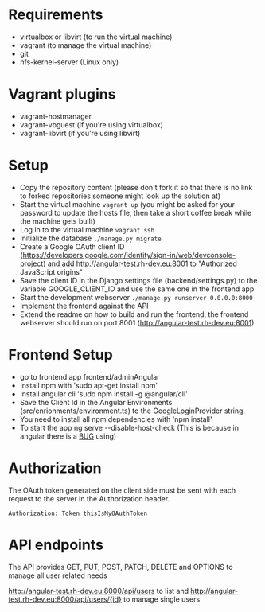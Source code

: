 Requirements
============

* virtualbox or libvirt (to run the virtual machine)
* vagrant (to manage the virtual machine)
* git
* nfs-kernel-server (Linux only)

Vagrant plugins
===============

* vagrant-hostmanager
* vagrant-vbguest (if you're using virtualbox)
* vagrant-libvirt (if you're using libvirt)

Setup
=====

* Copy the repository content (please don't fork it so that there is no link to forked repositories someone might look up the solution at)
* Start the virtual machine ```vagrant up``` (you might be asked for your password to update the hosts file, then take a short coffee break while the machine gets built)
* Log in to the virtual machine ```vagrant ssh```
* Initialize the database ```./manage.py migrate```
* Create a Google OAuth client ID (https://developers.google.com/identity/sign-in/web/devconsole-project) and add http://angular-test.rh-dev.eu:8001 to "Authorized JavaScript origins"
* Save the client ID in the Django settings file (backend/settings.py) to the variable GOOGLE_CLIENT_ID and use the same one in the frontend app
* Start the development webserver ```./manage.py runserver 0.0.0.0:8000```
* Implement the frontend against the API
* Extend the readme on how to build and run the frontend, the frontend webserver should run on port 8001 (http://angular-test.rh-dev.eu:8001)

Frontend Setup
=============
* go to frontend app frontend/adminAngular
* Install npm with 'sudo apt-get install npm' 
* Install angular cli 'sudo npm install -g @angular/cli'
* Save the Client Id in the Angular Environments (src/enrionments/environment.ts) to the GoogleLoginProvider string.
* You need to install all npm dependencies with 'npm install'
* To start the app ng serve --disable-host-check (This is because in angular there is a [BUG](https://github.com/Teradata/covalent/issues/582) using)

Authorization
=============

The OAuth token generated on the client side must be sent with each request to the server in the Authorization header.

```Authorization: Token thisIsMyOAuthToken```

API endpoints
=============

The API provides GET, PUT, POST, PATCH, DELETE and OPTIONS to manage all user related needs

http://angular-test.rh-dev.eu:8000/api/users to list and http://angular-test.rh-dev.eu:8000/api/users/{id} to manage single users